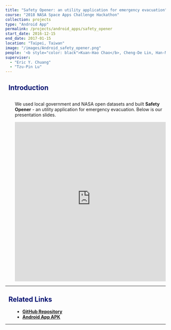 ```yaml
---
title: "Safety Opener: an utility application for emergency evacuation"
course: "2018 NASA Space Apps Challenge Hackathon"
collection: projects
type: "Android App"
permalink: /projects/android_apps/safety_opener
start_date: 2016-12-15
end_date: 2017-01-15
location: "Taipei, Taiwan"
image: "/images/Android_safety_opener.png"
people: '<b style="color: black">Kuan-Hao Chao</b>, Cheng-De Lin, Han-Mo Ou'
superviser:
  - "Eric Y. Chuang"
  - "Tzu-Pin Lu"
---
```


<h2 style="color: #000f70"> <i class="fas fa-dot-circle" style="font-size:18px;"></i> &nbsp;&nbsp;Introduction </h2>

<div style="margin-left: 30px">
  <p style="margin-top: 30px">
  We used local government and NASA open datasets and built <b>Safety Opener</b> - an utility application for emergency evacuation. Below is our presentation slides.
  </p>
  <iframe src="https://storage.googleapis.com/kuanhao.nctu.me/Hackathon/Nasa_Hackathon/36_NASA.pdf" frameborder="0" width="100%" height="500" allowfullscreen="true" mozallowfullscreen="true" webkitallowfullscreen="true"></iframe>
</div>



---

<h2 style="color: #000f70"> <i class="fas fa-dot-circle" style="font-size:18px;"></i> &nbsp;&nbsp;Related Links </h2>

<div style="margin-left: 30px">
  <ul>
    <li>
      <a href="https://github.com/Kuanhao-Chao/NASA_HACKATHON_36" target="_blank"><b>GitHub Repository</b></a>
    </li>
    <li>
      <a href="https://github.com/Kuanhao-Chao/NASA_HACKATHON_APK/tree/master" target="_blank"><b>Android App APK</b></a>
    </li>
  </ul>
</div>

---
